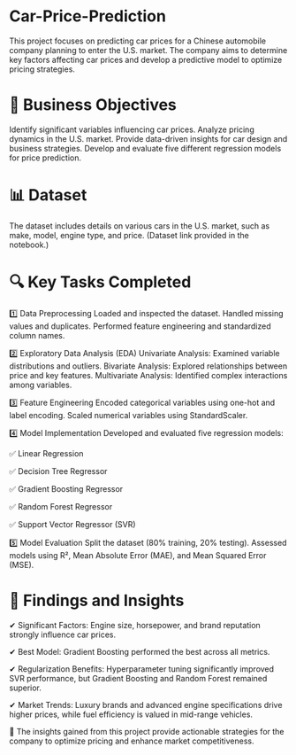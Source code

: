 # Car-Price-Prediction
This project focuses on predicting car prices for a Chinese automobile company planning to enter the U.S. market. The company aims to determine key factors affecting car prices and develop a predictive model to optimize pricing strategies.
# 🚀 Business Objectives
Identify significant variables influencing car prices.
Analyze pricing dynamics in the U.S. market.
Provide data-driven insights for car design and business strategies.
Develop and evaluate five different regression models for price prediction.
# 📊 Dataset
The dataset includes details on various cars in the U.S. market, such as make, model, engine type, and price. (Dataset link provided in the notebook.)

# 🔍 Key Tasks Completed

1️⃣ Data Preprocessing
Loaded and inspected the dataset.
Handled missing values and duplicates.
Performed feature engineering and standardized column names.

2️⃣ Exploratory Data Analysis (EDA)
Univariate Analysis: Examined variable distributions and outliers.
Bivariate Analysis: Explored relationships between price and key features.
Multivariate Analysis: Identified complex interactions among variables.

3️⃣ Feature Engineering
Encoded categorical variables using one-hot and label encoding.
Scaled numerical variables using StandardScaler.

4️⃣ Model Implementation
Developed and evaluated five regression models:

✅ Linear Regression

✅ Decision Tree Regressor

✅ Gradient Boosting Regressor

✅ Random Forest Regressor

✅ Support Vector Regressor (SVR)

5️⃣ Model Evaluation
Split the dataset (80% training, 20% testing).
Assessed models using R², Mean Absolute Error (MAE), and Mean Squared Error (MSE).

# 🔑 Findings and Insights

✔ Significant Factors: Engine size, horsepower, and brand reputation strongly influence car prices.

✔ Best Model: Gradient Boosting performed the best across all metrics.

✔ Regularization Benefits: Hyperparameter tuning significantly improved SVR performance, but Gradient Boosting and Random Forest remained superior.

✔ Market Trends: Luxury brands and advanced engine specifications drive higher prices, while fuel efficiency is valued in mid-range vehicles.

 📌 The insights gained from this project provide actionable strategies for the company to optimize pricing and enhance market competitiveness. 
